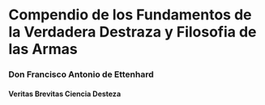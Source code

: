 # Compendio de los Fundamentos de la Verdadera Destraza y Filosofia de las Armas
### Don Francisco Antonio de Ettenhard
#### Veritas Brevitas Ciencia Desteza